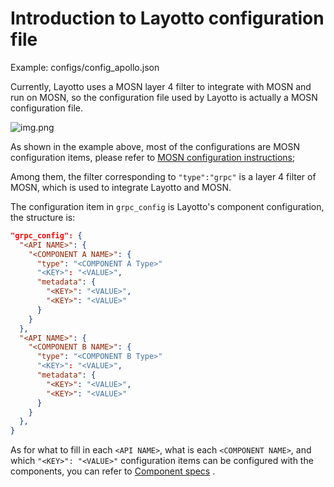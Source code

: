 # Introduction to Layotto configuration file
Example: configs/config_apollo.json

Currently, Layotto uses a MOSN layer 4 filter to integrate with MOSN and run on MOSN, so the configuration file used by Layotto is actually a MOSN configuration file.

![img.png](/img/configuration/layotto/img.png)

As shown in the example above, most of the configurations are MOSN configuration items, please refer to [MOSN configuration instructions](https://mosn.io/docs/configuration/);

Among them, the filter corresponding to `"type":"grpc"` is a layer 4 filter of MOSN, which is used to integrate Layotto and MOSN.

The configuration item in `grpc_config` is Layotto's component configuration, the structure is:

```json
"grpc_config": {
  "<API NAME>": {
    "<COMPONENT A NAME>": {
      "type": "<COMPONENT A Type>"
      "<KEY>": "<VALUE>",
      "metadata": {
        "<KEY>": "<VALUE>",
        "<KEY>": "<VALUE>"
      }
    }
  },
  "<API NAME>": {
    "<COMPONENT B NAME>": {
      "type": "<COMPONENT B Type>"
      "<KEY>": "<VALUE>",
      "metadata": {
        "<KEY>": "<VALUE>",
        "<KEY>": "<VALUE>"
      }
    }
  },
}
```

As for what to fill in each `<API NAME>`, what is each `<COMPONENT NAME>`, and which `"<KEY>": "<VALUE>"` configuration items can be configured with the components, you can refer to [Component specs](i18n/en/docusaurus-plugin-content-docs/current/component_specs/overview) .
